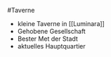 #Taverne 
* kleine Taverne in [[Luminara]]
 * Gehobene Gesellschaft
* Bester Met der Stadt
* aktuelles Hauptquartier